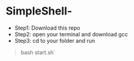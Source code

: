 # SimpleShell-

* Step1: Download this repo
* Step2: open your terminal and download gcc
* Step3: cd to your folder and run
> bash start.sh`
